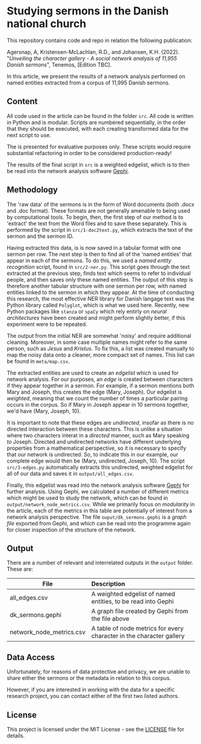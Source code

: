 # Studying sermons in the Danish national church

This repository contains code and repo in relation the following publication:

Agersnap, A, Kristensen-McLachlan, R.D., and Johansen, K.H. (2022). "*Unveiling the character gallery - A social network analysis of 11,955 Danish sermons*", Tenemos, [Edition TBC].

In this article, we present the results of a network analysis performed on named entities extracted from a corpus of 11,995 Danish sermons.

## Content

All code used in the article can be found in the folder ```src```. All code is written in Python and is modular. Scripts are numbered sequentially, in the order that they should be executed, with each creating transformed data for the next script to use.

The is presented for evaluative purposes only. These scripts would require substantial refactoring in order to be considered production-ready!

The results of the final script in ```src``` is a weighted edgelist, which is to then be read into the network analysis software [Gephi](https://gephi.org/).

## Methodology

The 'raw data' of the sermons is in the form of Word documents (both .docx and .doc format). These formats are not generally amenable to being used by computational tools. To begin, then, the first step of our method is to 'extract' the text from the Word files and to save these separately. This is performed by the script in ```src/1-doc2text.py```, which extracts the text of the sermon and the sermon ID.

Having extracted this data, is is now saved in a tabular format with one sermon per row. The next step is then to find all of the 'named entities' that appear in each of the sermons. To do this, we used a *named entity recognition* script, found in ```src/2-ner.py```. This script goes through the text extracted at the previous step, finds text which seems to refer to individual people, and then saves only these named entities. The output of this step is therefore another tabular structure with one sermon per row, with named entities linked to the sermon in which they appear. At the time of conducting this research, the most effective NER library for Danish langage text was the Python library called ```Polyglot```, which is what we used here. Recently, new Python packages like ```stanza``` or ```spaCy``` which rely entirly on *neural architectures* have been created and might perform slightly better, if this experiment were to be repeated.

The output from the initial NER are somewhat 'noisy' and require additional cleaning. Moreover, in some case multiple names might refer to the same person, such as *Jesus* and *Kristus*. To fix this, a list was created manually to map the noisy data onto a cleaner, more compact set of names. This list can be found in ```meta/map.csv```.

The extracted entities are used to create an *edgelist* which is used for network analysis. For our purposes, an *edge* is created between characters if they appear together in a sermon. For example, if a sermon mentions both Mary and Joseph, this creates the edge (Mary, Joseph). Our edgelist is *weighted*, meaning that we count the number of times a particular pairing occurs in the corpus. So if Mary in Joseph appear in 10 sermons together, we'd have (Mary, Joseph, 10). 

It is important to note that these edges are *undirected*, insofar as there is no directed interaction between these characters. This is unlike a situation where two characters interat in a *directed* manner, such as Mary speaking *to* Joseph. Directed and undirected networks have different underlying properties from a mathematical perspective, so it is necessary to specify that our network is undirected. So, to indicate this in our example, our complete edge would then be (Mary, undirected, Joseph, 10). The script ```src/3-edges.py``` automatically extracts this undirected, weighted edgelist for all of our data and saves it in ```output/all_edges.csv```. 

Finally, this edgelist was read into the network analysis software [Gephi](https://gephi.org/) for further analysis. Using Gephi, we calculated a number of different metrics which might be used to study the network, which can be found in ```output/network_node_metrics.csv```. While we primarily focus on *modularity* in the article, each of the metrics in this table are potentially of interest from a network analysis perspective. The file ```ouput/dk_sermons.gephi``` is a *graph file* exported from Gephi, and which can be read into the programme again for closer inspection of the structure of the network.

## Output

There are a number of relevant and interrelated outputs in the ```output``` folder. These are:

| File | Description|
|--------|:-----------|
| all_edges.csv | A weighted edgelist of named entities, to be read into Gephi |
| dk_sermons.gephi | A graph file created by Gephi from the file above |
| network_node_metrics.csv | A table of node metrics for every character in the character gallery |

## Data Access
Unfortunately, for reasons of data protective and privacy, we are unable to share either the sermons or the metadata in relation to this corpus.

However, if you are interested in working with the data for a specific research project, you can contact either of the first two listed authors.


## License

This project is licensed under the MIT License - see the [LICENSE](LICENSE) file for details.
